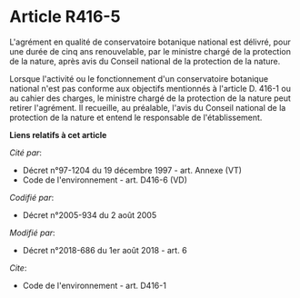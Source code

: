 # Article R416-5

L'agrément en qualité de conservatoire botanique national est délivré, pour une durée de cinq ans renouvelable, par le
ministre chargé de la protection de la nature, après avis du Conseil national de la protection de la nature. 

Lorsque l'activité ou le fonctionnement d'un conservatoire botanique national n'est pas conforme aux objectifs mentionnés à
l'article D. 416-1 ou au cahier des charges, le ministre chargé de la protection de la nature peut retirer l'agrément. Il
recueille, au préalable, l'avis du Conseil national de la protection de la nature et entend le responsable de
l'établissement.

**Liens relatifs à cet article**

_Cité par_:

  - Décret n°97-1204 du 19 décembre 1997 - art. Annexe (VT)
  - Code de l'environnement - art. D416-6 (VD)

_Codifié par_:

  - Décret n°2005-934 du 2 août 2005

_Modifié par_:

  - Décret n°2018-686 du 1er août 2018 - art. 6

_Cite_:

  - Code de l'environnement - art. D416-1
